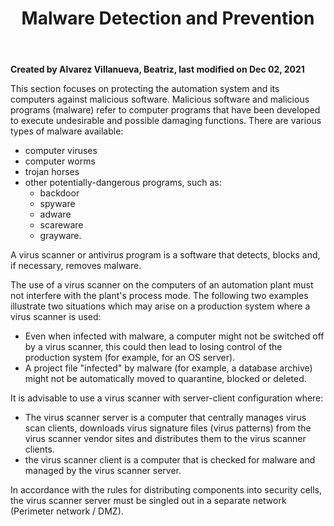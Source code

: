 ﻿---
title: "Malware Detection and Prevention"
url: 
weight: 3
---

**Created by Alvarez Villanueva, Beatriz, last modified on Dec 02, 2021** 

This section focuses on protecting the automation system and its computers against malicious software. Malicious software and malicious programs (malware) refer to computer programs that have been developed to execute undesirable and possible damaging functions. There are various types of malware available:

- computer viruses
- computer worms
- trojan horses
- other potentially-dangerous programs, such as:
  - backdoor
  - spyware
  - adware
  - scareware
  - grayware.

A virus scanner or antivirus program is a software that detects, blocks and, if necessary, removes malware.

The use of a virus scanner on the computers of an automation plant must not interfere with the plant's process mode. The following two examples illustrate two situations which may arise on a production system where a virus scanner is used:

- Even when infected with malware, a computer might not be switched off by a virus scanner, this could then lead to losing control of the production system (for example, for an OS server).
- A project file "infected" by malware (for example, a database archive) might not be automatically moved to quarantine, blocked or deleted.

It is advisable to use a virus scanner with server-client configuration where:

- The virus scanner server is a computer that centrally manages virus scan clients, downloads virus signature files (virus patterns) from the virus scanner vendor sites and distributes them to the virus scanner clients.
- the virus scanner client is a computer that is checked for malware and managed by the virus scanner server.

In accordance with the rules for distributing components into security cells, the virus scanner server must be singled out in a separate network (Perimeter network / DMZ).


